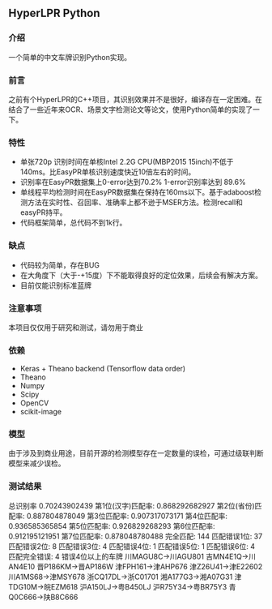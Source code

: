 ## HyperLPR Python

### 介绍

一个简单的中文车牌识别Python实现。

### 前言

之前有个HyperLPR的C++项目，其识别效果并不是很好，编译存在一定困难。在结合了一些近年来OCR、场景文字检测论文等论文，使用Python简单的实现了一下。

### 特性

+ 单张720p 识别时间在单核Intel 2.2G CPU(MBP2015 15inch)不低于 140ms。比EasyPR单核识别速度快近10倍左右的时间。
+ 识别率在EasyPR数据集上0-error达到70.2% 1-error识别率达到 89.6%
+ 单线程平均检测时间在EasyPR数据集在保持在160ms以下。基于adaboost检测方法在实时性、召回率、准确率上都不逊于MSER方法。检测recall和easyPR持平。
+ 代码框架简单，总代码不到1k行。

### 缺点

+ 代码较为简单，存在BUG
+ 在大角度下（大于-+15度）下不能取得良好的定位效果，后续会有解决方案。
+ 目前仅能识别标准蓝牌

### 注意事项

本项目仅仅用于研究和测试，请勿用于商业



### 依赖

+ Keras + Theano backend (Tensorflow data order)
+ Theano
+ Numpy
+ Scipy
+ OpenCV
+ scikit-image


### 模型
由于涉及到商业用途，目前开源的检测模型存在一定数量的误检，可通过级联判断模型来减少误检。

### 测试结果

总识别率 0.70243902439
第1位(汉字)匹配率: 0.868292682927 第2位(省份)匹配率: 0.887804878049 第3位匹配率: 0.907317073171
第4位匹配率: 0.936585365854 第5位匹配率: 0.926829268293 第6位匹配率: 0.912195121951 第7位匹配率: 0.878048780488
完全匹配: 144
匹配错误1位: 37
匹配错误2位: 8
匹配错误3位: 4
匹配错误4位: 1
匹配错误5位: 1
匹配错误6位: 4
匹配完全错误: 4
错误4位以上的车牌 川MAGU8C->川AGU801 吉MN4E1Q->川AN4E10 晋P186KM->晋AP186W 津FPH161->津AHP676 津Z26U41->津E22602 川A1MS68->津MSY678 浙CQ17DL->浙C01701 湘A177G3->湘A07G31 津TDG10M->皖EZM618 沪A150LJ->粤B450LJ 沪R75Y34->粤BR75Y3 青Q0C666->陕B8C666
